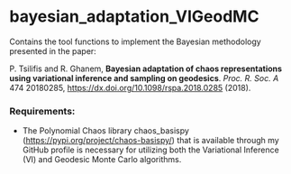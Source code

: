 # bayesian_adaptation_VIGeodMC
Contains the tool functions to implement the Bayesian methodology presented in the paper:

P. Tsilifis and R. Ghanem, **Bayesian adaptation of chaos representations using variational inference and sampling on geodesics**. *Proc. R. Soc. A* 474 20180285, https://dx.doi.org/10.1098/rspa.2018.0285 (2018).


### Requirements:
- The Polynomial Chaos library chaos_basispy (https://pypi.org/project/chaos-basispy/) that is available through my GitHub profile is necessary for utilizing both the Variational Inference (VI) and Geodesic Monte Carlo algorithms. 
